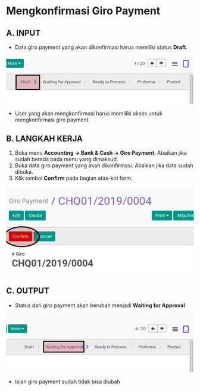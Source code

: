 # Mengkonfirmasi Giro Payment

## A. INPUT

* Data giro payment yang akan dikonfirmasi harus memiliki status **Draft**.

![](../../img/giro-payment/status-draft.png)

* User yang akan mengkonfirmasi harus memiliki akses untuk mengkonfirmasi giro payment.

## B. LANGKAH KERJA

1. Buka menu **Accounting -> Bank & Cash -> Giro Payment**. Abaikan jika sudah berada
pada menu yang dimaksud.
2. Buka data giro payment yang akan dikonfirmasi. Abaikan jika data sudah dibuka.
3. Klik tombol **Confirm** pada bagian atas-kiri form.

![](../../img/giro-payment/tombol-confirm.png)

## C. OUTPUT

* Status dari giro payment akan berubah menjadi **Waiting for Approval**

![](../../img/giro-payment/status-waiting-for-approval.png)

* Isian giro payment sudah tidak bisa diubah
